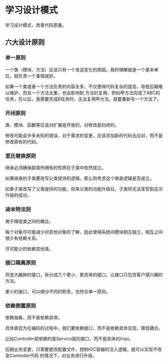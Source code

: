 # 学习设计模式
学习设计模式，改善代码质量。

## 六大设计原则

### 单一原则

一个类（模块、方法）应该只有一个发送变化的原因，我的理解就是一个基本单位，就负责一个事情就好。

如果一个类或者一个方法负责的内容太多，不仅使得代码复杂的提高，导致后期难以维护，而且一个方法太重，也会影响到
方法的复用，例如甲方法完成了ABC的任务，在以后，我需要完成B任务时，无法复用甲方法，就要重新写一个方法了。

### 开闭原则

类、模块、函数等应该对扩展是开放的，对修改是封闭的。

修改可能会许多未知的错误，对于需求的变更，应该添加新的代码去应对，而不是修改原有的代码。

### 里氏替换原则

继承必须确保超类所拥有的性质在子类中依然成立。

如果继承的子类要改写父类提供的逻辑，那么则考虑这个继承逻辑是否成立。

如果子类改写了父类提供的功能，将来父类的功能升级后，子类将无法享受到这次升级的成功。

### 迪米特法则

用于降低类之间的耦合。

每个对象尽可能减少对其他对象的了解，因此使得系统间模块相互独立，相互之间很少有依赖关系。

尽可能少的依赖其他类。

### 接口隔离原则

将庞大臃肿的接口，拆分成几个更小、更具体的接口。让接口只包含客户感兴趣的方法。

更小的接口，可以细分不同的职责，也符合单一原则。

### 依赖倒置原则

依赖抽象，而不是依赖具体。

具体表现为在编码的过程中，我们要依赖接口，而不是依赖具体实现，降低耦合。

比如Controller层依赖的是Service层的接口，而不是具体的Impl。

后期业务变更，只需要更改配置文件，控制IOC容器的注入逻辑，就可以实现不改变Controller代码
的情况下，对业务进行升级。